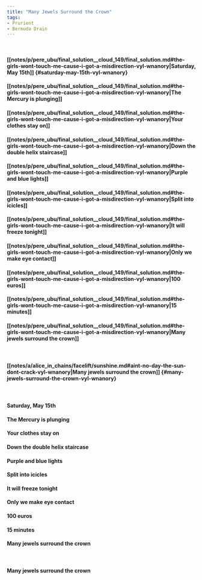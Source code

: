 ```yaml
---
title: "Many Jewels Surround the Crown"
tags:
- Prurient
- Bermuda Drain
---
```

&nbsp;
#### [[notes/p/pere_ubu/final_solution__cloud_149/final_solution.md#the-girls-wont-touch-me-cause-i-got-a-misdirection-vyl-wnanory|Saturday, May 15th]] {#saturday-may-15th-vyl-wnanory}
#### [[notes/p/pere_ubu/final_solution__cloud_149/final_solution.md#the-girls-wont-touch-me-cause-i-got-a-misdirection-vyl-wnanory|The Mercury is plunging]]
#### [[notes/p/pere_ubu/final_solution__cloud_149/final_solution.md#the-girls-wont-touch-me-cause-i-got-a-misdirection-vyl-wnanory|Your clothes stay on]]
#### [[notes/p/pere_ubu/final_solution__cloud_149/final_solution.md#the-girls-wont-touch-me-cause-i-got-a-misdirection-vyl-wnanory|Down the double helix staircase]]
#### [[notes/p/pere_ubu/final_solution__cloud_149/final_solution.md#the-girls-wont-touch-me-cause-i-got-a-misdirection-vyl-wnanory|Purple and blue lights]]
#### [[notes/p/pere_ubu/final_solution__cloud_149/final_solution.md#the-girls-wont-touch-me-cause-i-got-a-misdirection-vyl-wnanory|Split into icicles]]
#### [[notes/p/pere_ubu/final_solution__cloud_149/final_solution.md#the-girls-wont-touch-me-cause-i-got-a-misdirection-vyl-wnanory|It will freeze tonight]]
#### [[notes/p/pere_ubu/final_solution__cloud_149/final_solution.md#the-girls-wont-touch-me-cause-i-got-a-misdirection-vyl-wnanory|Only we make eye contact]]
#### [[notes/p/pere_ubu/final_solution__cloud_149/final_solution.md#the-girls-wont-touch-me-cause-i-got-a-misdirection-vyl-wnanory|100 euros]]
#### [[notes/p/pere_ubu/final_solution__cloud_149/final_solution.md#the-girls-wont-touch-me-cause-i-got-a-misdirection-vyl-wnanory|15 minutes]]
#### [[notes/p/pere_ubu/final_solution__cloud_149/final_solution.md#the-girls-wont-touch-me-cause-i-got-a-misdirection-vyl-wnanory|Many jewels surround the crown]]
&nbsp;
#### [[notes/a/alice_in_chains/facelift/sunshine.md#aint-no-day-the-sun-dont-crack-vyl-wnanory|Many jewels surround the crown]] {#many-jewels-surround-the-crown-vyl-wnanory}
&nbsp;
#### Saturday, May 15th
#### The Mercury is plunging
#### Your clothes stay on
#### Down the double helix staircase
#### Purple and blue lights
#### Split into icicles
#### It will freeze tonight
#### Only we make eye contact
#### 100 euros
#### 15 minutes
#### Many jewels surround the crown
&nbsp;
#### Many jewels surround the crown
